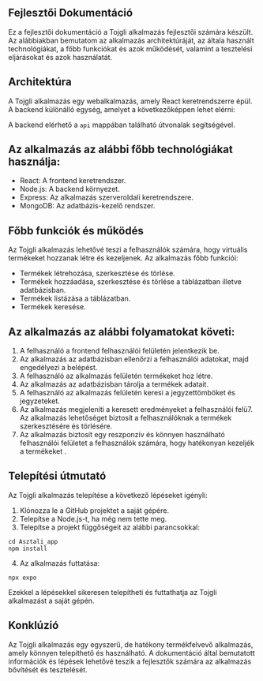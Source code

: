 
## Fejlesztői Dokumentáció

Ez a fejlesztői dokumentáció a Tojgli alkalmazás fejlesztői számára készült. Az alábbiakban bemutatom az alkalmazás architektúráját, az általa használt technológiákat, a főbb funkciókat és azok működését, valamint a tesztelési eljárásokat és azok használatát.

## Architektúra

A Tojgli alkalmazás egy webalkalmazás, amely React keretrendszerre épül. A  backend különálló egység, amelyet a következőképpen lehet elérni:

A backend elérhető a `api` mappában található útvonalak segítségével.

## Az alkalmazás az alábbi főbb technológiákat használja:

- React: A frontend keretrendszer.
- Node.js: A backend környezet.
- Express: Az alkalmazás szerveroldali keretrendszere.
- MongoDB: Az adatbázis-kezelő rendszer.

## Főbb funkciók és működés

Az Tojgli alkalmazás lehetővé teszi a felhasználók számára, hogy virtuális termékeket hozzanak létre és kezeljenek. Az alkalmazás főbb funkciói:

- Termékek létrehozása, szerkesztése és törlése.
- Termékek hozzáadása, szerkesztése és törlése a táblázatban illetve adatbázisban.
- Termékek listázása a táblázatban.
- Termékek keresése.

## Az alkalmazás az alábbi folyamatokat követi:

1. A felhasználó a frontend felhasználói felületén jelentkezik be.
2. Az alkalmazás az adatbázisban ellenőrzi a felhasználói adatokat, majd engedélyezi a belépést.
3. A felhasználó az alkalmazás felületén termékeket hoz létre.
4. Az alkalmazás az adatbázisban tárolja a termékek adatait.
5. A felhasználó az alkalmazás felületén keresi a jegyzettömböket és jegyzeteket.
6. Az alkalmazás megjeleníti a keresett eredményeket a felhasználói felü7. Az alkalmazás lehetőséget biztosít a felhasználóknak a termékek szerkesztésére és törlésére.
7. Az alkalmazás biztosít egy reszponzív és könnyen használható felhasználói felületet a felhasználók számára, hogy hatékonyan kezeljék a termékeket .


## Telepítési útmutató

Az Tojgli alkalmazás telepítése a következő lépéseket igényli:

1. Klónozza le a GitHub projektet a saját gépére.
2. Telepítse a Node.js-t, ha még nem tette meg.
3. Telepítse a projekt függőségeit az alábbi parancsokkal:

```
cd Asztali_app
npm install
```

4. Az alkalmazás futtatása:

```
npx expo
```

Ezekkel a lépésekkel sikeresen telepítheti és futtathatja az Tojgli alkalmazást a saját gépén.

## Konklúzió

Az Tojgli alkalmazás egy egyszerű, de hatékony termékfelvevő alkalmazás, amely könnyen telepíthető és használható. A dokumentáció által bemutatott információk és lépések lehetővé teszik a fejlesztők számára az alkalmazás bővítését és tesztelését.